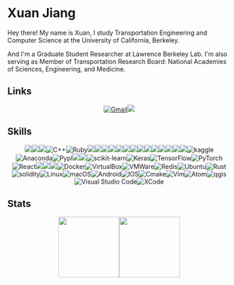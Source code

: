 # Xuan Jiang
Hey there! My name is Xuan, I study Transportation Engineering and Computer Science at the University of California, Berkeley. 

And I'm a Graduate Student Researcher at Lawrence Berkeley Lab. I'm also serving as Member of Transportation Research Board: National Academies of Sciences, Engineering, and Medicine. 

## Links
<p align="center">
<a href="mailto:j503440616@berkeley.edu"><img alt="Gmail" src="https://img.shields.io/badge/Gmail-D14836?style=for-the-badge&logo=gmail&logoColor=white"/></a><a href="https://www.linkedin.com/in/xuan-jiang-0494a7192/"><img src="https://img.shields.io/badge/linkedin%20-%230077B5.svg?&style=for-the-badge&logo=linkedin&logoColor=white"/></a>
</p>

## Skills
<p align="center">
<img src="https://img.shields.io/badge/python%20-%2314354C.svg?&style=for-the-badge&logo=python&logoColor=white"/><img src="https://img.shields.io/badge/c%20-%2300599C.svg?&style=for-the-badge&logo=c&logoColor=white"/><img src="https://img.shields.io/badge/java-%23ED8B00.svg?&style=for-the-badge&logo=java&logoColor=white"/><img alt="C++" src="https://img.shields.io/badge/c++-%2300599C.svg?style=for-the-badge&logo=c%2B%2B&logoColor=white"/><img alt="Ruby" src="https://img.shields.io/badge/ruby-%2300ADD8.svg?style=for-the-badge&logo=ruby&logoColor=white"/><img src="https://img.shields.io/badge/javascript%20-%23323330.svg?&style=for-the-badge&logo=javascript&logoColor=%23F7DF1E"/><img src="https://img.shields.io/badge/html5%20-%23E34F26.svg?&style=for-the-badge&logo=html5&logoColor=white"/><img src="https://img.shields.io/badge/css3%20-%231572B6.svg?&style=for-the-badge&logo=css3&logoColor=white"/><img src="https://img.shields.io/badge/mysql-%23FA7343.svg?&style=for-the-badge&logo=mysql&logoColor=white"/><img src="https://img.shields.io/badge/markdown-%23000000.svg?&style=for-the-badge&logo=markdown&logoColor=white"/><img src="https://img.shields.io/badge/shell_script%20-%23121011.svg?&style=for-the-badge&logo=gnu-bash&logoColor=white"/><img src="https://img.shields.io/badge/latex%20-%23008080.svg?&style=for-the-badge&logo=latex&logoColor=white"/><img src="https://img.shields.io/badge/git%20-%23F05033.svg?&style=for-the-badge&logo=git&logoColor=white"/><img src="https://img.shields.io/badge/github%20-%23121011.svg?&style=for-the-badge&logo=github&logoColor=white"/><img src="https://img.shields.io/badge/adobe%20xd%20-%23FF26BE.svg?&style=for-the-badge&logo=adobe%20xd&logoColor=white"/><img src="https://img.shields.io/badge/Google%20Cloud%20-%234285F4.svg?&style=for-the-badge&logo=google-cloud&logoColor=white"/><img src="https://img.shields.io/badge/AWS%20-%23FF9900.svg?&style=for-the-badge&logo=amazon-aws&logoColor=white"/><img src="https://img.shields.io/badge/postman%20-%23430098.svg?&style=for-the-badge&logo=postman&logoColor=white"/><img src="https://img.shields.io/badge/mongodb-%2300f.svg?&style=for-the-badge&logo=mongodb&logoColor=white"/><img alt="kaggle" src="https://img.shields.io/badge/kaggle-3775A9?style=for-the-badge&logo=kaggle&logoColor=white"/><img alt="Anaconda" src="https://img.shields.io/badge/Anaconda-44A833?style=for-the-badge&logo=anaconda&logoColor=white"/><img alt="PypI" src="https://img.shields.io/badge/PypI-3775A9?style=for-the-badge&logo=pypi&logoColor=white"/><img src="https://img.shields.io/badge/pandas%20-%23150458.svg?&style=for-the-badge&logo=pandas&logoColor=white"/><img src="https://img.shields.io/badge/numpy%20-%23013243.svg?&style=for-the-badge&logo=numpy&logoColor=white" /><img alt="scikit-learn" src="https://img.shields.io/badge/sklearn-F7931E?style=for-the-badge&logo=scikit-learn&logoColor=white"/><img alt="Keras" src="https://img.shields.io/badge/Keras%20-%23D00000.svg?&style=for-the-badge&logo=Keras&logoColor=white"/><img alt="TensorFlow" src="https://img.shields.io/badge/TensorFlow%20-%23FF6F00.svg?&style=for-the-badge&logo=TensorFlow&logoColor=white"/><img alt="PyTorch" src="https://img.shields.io/badge/PyTorch%20-%23EE4C2C.svg?&style=for-the-badge&logo=PyTorch&logoColor=white"/><img alt="React" src="https://img.shields.io/badge/React-3775A9?style=for-the-badge&logo=React&logoColor=white"/><img src="https://img.shields.io/badge/Jupyter%20-%23F37626.svg?&style=for-the-badge&logo=Jupyter&logoColor=white"/><img src="https://img.shields.io/badge/-Raspberry%20Pi-C51A4A?style=for-the-badge&logo=Raspberry-Pi"/><img src="https://img.shields.io/badge/-spring-00979D?style=for-the-badge&logo=spring&logoColor=white"/><img alt="Docker" src="https://img.shields.io/badge/docker-%230db7ed.svg?style=for-the-badge&logo=docker&logoColor=white"/><img alt="VirtualBox" src="https://img.shields.io/badge/virtualbox-183A61.svg?style=for-the-badge&logo=virtualbox&logoColor=white"/><img alt="VMWare" src="https://img.shields.io/badge/vmware-607078.svg?style=for-the-badge&logo=vmware&logoColor=white"/><img alt="Redis" src="https://img.shields.io/badge/Redis-%231563FF.svg?style=for-the-badge&logo=Redis&logoColor=white"/><img alt="Ubuntu" src="https://img.shields.io/badge/Ubuntu-E95420?style=for-the-badge&logo=ubuntu&logoColor=white"/><img alt="Rust" src="https://img.shields.io/badge/Rust-87CF3E?style=for-the-badge&logo=rust&logoColor=white"/><img alt="solidity" src="https://img.shields.io/badge/solidity-557C94?style=for-the-badge&logo=solidity&logoColor=white"/><img alt="Linux" src="https://img.shields.io/badge/Linux-FCC624?style=for-the-badge&logo=linux&logoColor=white"/><img alt="macOS" src="https://img.shields.io/badge/macOS-000000?style=for-the-badge&logo=macos&logoColor=F0F0F0"/><img alt="Android" src="https://img.shields.io/badge/Android-3DDC84?style=for-the-badge&logo=android&logoColor=white"/><img alt="IOS" src="https://img.shields.io/badge/iOS-000000?style=for-the-badge&logo=ios&logoColor=white"><img alt="Cmake" src="https://img.shields.io/badge/Cmake-064F8C?style=for-the-badge&logo=cmake&logoColor=white"/><img alt="Vim" src="https://img.shields.io/badge/VIM-%2311AB00.svg?style=for-the-badge&logo=vim&logoColor=white"/><img alt="Atom" src="https://img.shields.io/badge/Atom-%2366595C.svg?style=for-the-badge&logo=atom&logoColor=white"/><img alt="qgis" src="https://img.shields.io/badge/qgis-000000?style=for-the-badge&logo=qgis&logoColor=white"/><img alt="Visual Studio Code" src="https://img.shields.io/badge/VisualStudioCode-0078d7.svg?style=for-the-badge&logo=visual-studio-code&logoColor=white"/><img alt="XCode" src="https://img.shields.io/badge/XCode-3775A9?style=for-the-badge&logo=xcode&logoColor=white"/>
</p>

## Stats
<p align="center">
<img align="" height="137px" src="https://github-readme-stats.vercel.app/api?username=Xuan-1998&hide_title=true&hide_border=true&show_icons=true&include_all_commits=true&line_height=21&bg_color=0,EC6C6C,FFD479,FFFC79,73FA79&theme=graywhite" /><img align="" height="137px" src="https://github-readme-stats.vercel.app/api/top-langs/?username=Xuan-1998&hide_title=true&hide_border=true&layout=compact&bg_color=0,73FA79,73FDFF,D783FF&theme=graywhite&locale=cn" />
  </p>

